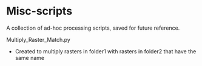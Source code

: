 # Misc-scripts
A collection of ad-hoc processing scripts, saved for future reference.

Multiply_Raster_Match.py
- Created to multiply rasters in folder1 with rasters in folder2 that have the same name
